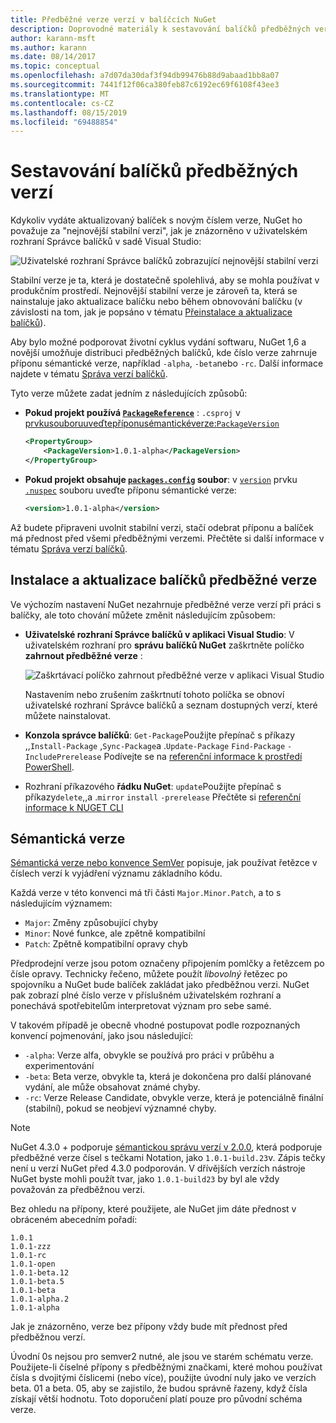 ```yaml
---
title: Předběžné verze verzí v balíčcích NuGet
description: Doprovodné materiály k sestavování balíčků předběžných verzí
author: karann-msft
ms.author: karann
ms.date: 08/14/2017
ms.topic: conceptual
ms.openlocfilehash: a7d07da30daf3f94db99476b88d9abaad1bb8a07
ms.sourcegitcommit: 7441f12f06ca380feb87c6192ec69f6108f43ee3
ms.translationtype: MT
ms.contentlocale: cs-CZ
ms.lasthandoff: 08/15/2019
ms.locfileid: "69488854"
---
```

# <a name="building-pre-release-packages"></a>Sestavování balíčků předběžných verzí

Kdykoliv vydáte aktualizovaný balíček s novým číslem verze, NuGet ho považuje za "nejnovější stabilní verzi", jak je znázorněno v uživatelském rozhraní Správce balíčků v sadě Visual Studio:

![Uživatelské rozhraní Správce balíčků zobrazující nejnovější stabilní verzi](media/Prerelease_01-LatestStable.png)

Stabilní verze je ta, která je dostatečně spolehlivá, aby se mohla používat v produkčním prostředí. Nejnovější stabilní verze je zároveň ta, která se nainstaluje jako aktualizace balíčku nebo během obnovování balíčku (v závislosti na tom, jak je popsáno v tématu [Přeinstalace a aktualizace balíčků](../consume-packages/reinstalling-and-updating-packages.md)).

Aby bylo možné podporovat životní cyklus vydání softwaru, NuGet 1,6 a novější umožňuje distribuci předběžných balíčků, kde číslo verze zahrnuje příponu sémantické verze, například `-alpha`, `-beta`nebo `-rc`. Další informace najdete v tématu [Správa verzí balíčků](../concepts/package-versioning.md#pre-release-versions).

Tyto verze můžete zadat jedním z následujících způsobů:

- **Pokud projekt používá [`PackageReference`](../consume-packages/package-references-in-project-files.md)** : `.csproj` v [prvkusouboruuveďtepříponusémantickéverze:`PackageVersion`](/dotnet/core/tools/csproj.md#packageversion)

    ```xml
    <PropertyGroup>
        <PackageVersion>1.0.1-alpha</PackageVersion>
    </PropertyGroup>
    ```

- **Pokud projekt obsahuje [`packages.config`](../reference/packages-config.md) soubor**: v [`version`](../reference/nuspec.md#version) prvku [`.nuspec`](../reference/nuspec.md) souboru uveďte příponu sémantické verze:

    ```xml
    <version>1.0.1-alpha</version>
    ```

Až budete připraveni uvolnit stabilní verzi, stačí odebrat příponu a balíček má přednost před všemi předběžnými verzemi. Přečtěte si další informace v tématu [Správa verzí balíčků](../concepts/package-versioning.md#pre-release-versions).

## <a name="installing-and-updating-pre-release-packages"></a>Instalace a aktualizace balíčků předběžné verze

Ve výchozím nastavení NuGet nezahrnuje předběžné verze verzí při práci s balíčky, ale toto chování můžete změnit následujícím způsobem:

- **Uživatelské rozhraní Správce balíčků v aplikaci Visual Studio**: V uživatelském rozhraní pro **správu balíčků NuGet** zaškrtněte políčko **zahrnout předběžné verze** :

    ![Zaškrtávací políčko zahrnout předběžné verze v aplikaci Visual Studio](media/Prerelease_02-CheckPrerelease.png)

    Nastavením nebo zrušením zaškrtnutí tohoto políčka se obnoví uživatelské rozhraní Správce balíčků a seznam dostupných verzí, které můžete nainstalovat.

- **Konzola správce balíčků**: `Get-Package`Použijte přepínač s příkazy ,,`Install-Package` ,`Sync-Package`a .`Update-Package` `Find-Package` `-IncludePrerelease` Podívejte se na [referenční informace k prostředí PowerShell](../reference/powershell-reference.md).

- Rozhraní příkazového **řádku NuGet**: `update`Použijte přepínač s příkazy`delete`,,a .`mirror` `install` `-prerelease` Přečtěte si [referenční informace k NUGET CLI](../reference/nuget-exe-cli-reference.md)

## <a name="semantic-versioning"></a>Sémantická verze

[Sémantická verze nebo konvence SemVer](http://semver.org/spec/v1.0.0.html) popisuje, jak používat řetězce v číslech verzí k vyjádření významu základního kódu.

Každá verze v této konvenci má tři části `Major.Minor.Patch`, a to s následujícím významem:

- `Major`: Změny způsobující chyby
- `Minor`: Nové funkce, ale zpětně kompatibilní
- `Patch`: Zpětně kompatibilní opravy chyb

Předprodejní verze jsou potom označeny připojením pomlčky a řetězcem po čísle opravy. Technicky řečeno, můžete použít *libovolný* řetězec po spojovníku a NuGet bude balíček zakládat jako předběžnou verzi. NuGet pak zobrazí plné číslo verze v příslušném uživatelském rozhraní a ponechává spotřebitelům interpretovat význam pro sebe samé.

V takovém případě je obecně vhodné postupovat podle rozpoznaných konvencí pojmenování, jako jsou následující:

- `-alpha`: Verze alfa, obvykle se používá pro práci v průběhu a experimentování
- `-beta`: Beta verze, obvykle ta, která je dokončena pro další plánované vydání, ale může obsahovat známé chyby.
- `-rc`: Verze Release Candidate, obvykle verze, která je potenciálně finální (stabilní), pokud se neobjeví významné chyby.

> [!Note]
> NuGet 4.3.0 + podporuje [sémantickou správu verzí v 2.0.0](http://semver.org/spec/v2.0.0.html), která podporuje předběžné verze čísel s tečkami Notation, jako `1.0.1-build.23`v. Zápis tečky není u verzí NuGet před 4.3.0 podporován. V dřívějších verzích nástroje NuGet byste mohli použít tvar, jako `1.0.1-build23` by byl ale vždy považován za předběžnou verzi.

Bez ohledu na přípony, které použijete, ale NuGet jim dáte přednost v obráceném abecedním pořadí:

    1.0.1
    1.0.1-zzz
    1.0.1-rc
    1.0.1-open
    1.0.1-beta.12
    1.0.1-beta.5
    1.0.1-beta
    1.0.1-alpha.2
    1.0.1-alpha

Jak je znázorněno, verze bez přípony vždy bude mít přednost před předběžnou verzí.

Úvodní 0s nejsou pro semver2 nutné, ale jsou ve starém schématu verze. Použijete-li číselné přípony s předběžnými značkami, které mohou používat čísla s dvojitými číslicemi (nebo více), použijte úvodní nuly jako ve verzích beta. 01 a beta. 05, aby se zajistilo, že budou správně řazeny, když čísla získají větší hodnotu. Toto doporučení platí pouze pro původní schéma verze.
